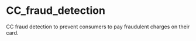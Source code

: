 # CC_fraud_detection
CC fraud detection to prevent consumers to pay fraudulent charges on their card.
